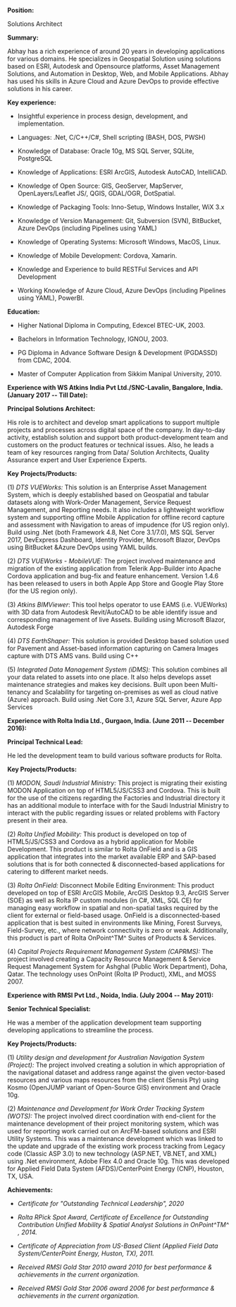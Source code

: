 **Position:**

Solutions Architect

**Summary:**

Abhay has a rich experience of around 20 years in developing
applications for various domains. He specializes in Geospatial Solution
using solutions based on ESRI, Autodesk and Opensource platforms, Asset
Management Solutions, and Automation in Desktop, Web, and Mobile
Applications. Abhay has used his skills in Azure Cloud and Azure DevOps
to provide effective solutions in his career.

**Key experience:**

-   Insightful experience in process design, development, and
    implementation.

-   Languages: .Net, C/C++/C#, Shell scripting (BASH, DOS, PWSH)

-   Knowledge of Database: Oracle 10g, MS SQL Server, SQLite, PostgreSQL

-   Knowledge of Applications: ESRI ArcGIS, Autodesk AutoCAD,
    IntelliCAD.

-   Knowledge of Open Source: GIS, GeoServer, MapServer,
    OpenLayers/Leaflet JS/, QGIS, GDAL/OGR, DotSpatial.

-   Knowledge of Packaging Tools: Inno-Setup, Windows Installer, WiX 3.x

-   Knowledge of Version Management: Git, Subversion (SVN), BitBucket,
    Azure DevOps (including Pipelines using YAML)

-   Knowledge of Operating Systems: Microsoft Windows, MacOS, Linux.

-   Knowledge of Mobile Development: Cordova, Xamarin.

-   Knowledge and Experience to build RESTFul Services and API
    Development

-   Working Knowledge of Azure Cloud, Azure DevOps (including Pipelines
    using YAML), PowerBI.

**Education:**

-   Higher National Diploma in Computing, Edexcel BTEC-UK, 2003.

-   Bachelors in Information Technology, IGNOU, 2003.

-   PG Diploma in Advance Software Design & Development (PGDASSD) from
    CDAC, 2004.

-   Master of Computer Application from Sikkim Manipal University, 2010.

**Experience with WS Atkins India Pvt Ltd./SNC-Lavalin,
Bangalore, India. (January 2017 -- Till Date):**

**Principal Solutions Architect:**

His role is to architect and develop smart applications to support
multiple projects and processes across digital space of the company. In
day-to-day activity, establish solution and support both
product-development team and customers on the product features or
technical issues. Also, he leads a team of key resources ranging from
Data/ Solution Architects, Quality Assurance expert and User Experience
Experts.

**Key** **Projects/Products:**

(1) _DTS VUEWorks:_ This solution is an Enterprise Asset
    Management System, which is deeply established based on Geospatial
    and tabular datasets along with Work-Order Management, Service
    Request Management, and Reporting needs. It also includes a
    lightweight workflow system and supporting offline Mobile
    Application for offline record capture and assessment with
    Navigation to areas of impudence (for US region only). Build using
    .Net (both Framework 4.8, Net Core 3.1/7.0), MS SQL Server 2017,
    DevExpress Dashboard, Identity Provider, Microsoft Blazor, DevOps
    using BitBucket &Azure DevOps using YAML builds.

(2) _DTS VUEWorks - MobileVUE:_ The project involved
    maintenance and migration of the existing application from Telerik
    App-Builder into Apache Cordova application and bug-fix and feature
    enhancement. Version 1.4.6 has been released to users in both Apple
    App Store and Google Play Store (for the US region only).

(3) _Atkins_ _BIMViewer_: This tool helps operator to use EAMS
    (i.e. VUEWorks) with 3D data from Autodesk Revit/AutoCAD to be able
    identify issue and corresponding management of live Assets. Building
    using Microsoft Blazor, Autodesk Forge

(4) _DTS_ _EarthShaper:_ This solution is provided Desktop
    based solution used for Pavement and Asset-based information
    capturing on Camera Images capture with DTS AMS vans. Build using
    C++

(5) _Integrated Data Management System (iDMS):_ This
    solution combines all your data related to assets into one place. It
    also helps develops asset maintenance strategies and makes key
    decisions. Built upon been Multi-tenancy and Scalability for
    targeting on-premises as well as cloud native (Azure) approach.
    Build using .Net Core 3.1, Azure SQL Server, Azure App Services


**Experience with Rolta India Ltd., Gurgaon, India. (June 2011 --
December 2016):**

**Principal Technical Lead:**

He led the development team to build various software products for
Rolta.

**Key Projects/Products:**

(1) _MODON, Saudi Industrial Ministry:_ This project is
    migrating their existing MODON Application on top of HTML5/JS/CSS3
    and Cordova. This is built for the use of the citizens regarding the
    Factories and Industrial directory it has an additional module to
    interface with for the Saudi Industrial Ministry to interact with
    the public regarding issues or related problems with Factory present
    in their area.

(2) _Rolta Unified Mobility:_ This product is developed on
    top of HTML5/JS/CSS3 and Cordova as a hybrid application for Mobile
    Development. This product is similar to Rolta OnField and is a GIS
    application that integrates into the market available ERP and
    SAP-based solutions that is for both connected & disconnected-based
    applications for catering to different market needs.

(3) _Rolta OnField:_ Disconnect Mobile Editing Environment:
    This product developed on top of ESRI ArcGIS Mobile, ArcGIS Desktop
    9.3, ArcGIS Server (SOE) as well as Rolta IP custom modules (in C#,
    XML, SQL CE) for managing easy workflow in spatial and non-spatial
    tasks required by the client for external or field-based usage.
    OnField is a disconnected-based application that is best suited in
    environments like Mining, Forest Surveys, Field-Survey, etc., where
    network connectivity is zero or weak. Additionally, this product is
    part of Rolta OnPoint^TM^ Suites of Products & Services.

(4) _Capital Projects Requirement Management System
    (CAPRMS):_ The project involved creating a Capacity
    Resource Management & Service Request Management System for Ashghal
    (Public Work Department), Doha, Qatar. The technology uses OnPoint
    (Rolta IP Product), XML, and MOSS 2007.

**Experience with RMSI Pvt Ltd., Noida, India. (July 2004 -- May
2011):**

**Senior Technical Specialist:**

He was a member of the application development team supporting
developing applications to streamline the process.

**Key Projects/Products:**

(1) _Utility design and development for Australian Navigation System
    (Project):_ The project involved creating a solution in
    which appropriation of the navigational dataset and address range
    against the given vector-based resources and various maps resources
    from the client (Sensis Pty) using Kosmo (OpenJUMP variant of
    Open-Source GIS) environment and Oracle 10g.

(2) _Maintenance and Development for Work Order Tracking System
    (WOTS):_ The project involved direct coordination with
    end-client for the maintenance development of their project
    monitoring system, which was used for reporting work carried out on
    ArcFM-based solutions and ESRI Utility Systems. This was a
    maintenance development which was linked to the update and upgrade
    of the existing work process tracking from Legacy code (Classic ASP
    3.0) to new technology (ASP.NET, VB.NET, and XML) using .Net
    environment, Adobe Flex 4.0 and Oracle 10g. This was developed for
    Applied Field Data System (AFDS)/CenterPoint Energy (CNP), Houston,
    TX, USA.

**Achievements:**

-   *Certificate for "Outstanding Technical Leadership", 2020*

-   *Rolta RPick Spot Award, Certificate of Excellence for Outstanding
    Contribution Unified Mobility & Spatial Analyst Solutions in
    OnPoint^TM^ , 2014.*

-   *Certificate of Appreciation from US-Based Client (Applied Field
    Data System/CenterPoint Energy, Huston, TX), 2011.*

-   *Received RMSI Gold Star 2010 award 2010 for best performance &
    achievements in the current organization.*

-   *Received RMSI Gold Star 2006 award 2006 for best performance &
    achievements in the current organization.*
